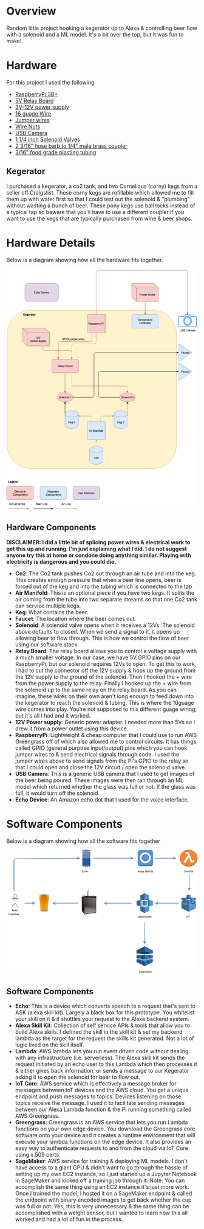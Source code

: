 # Overview
Random little project hooking a kegerator up to Alexa &amp; controlling beer flow with a solenoid and a ML model. It's a bit over the top, but it was fun to make!

# Hardware
For this project I used the following
* [RaspberryPi 3B+](https://www.amazon.com/gp/product/B07BCC8PK7/ref=ppx_yo_dt_b_asin_title_o07_s00?ie=UTF8&psc=1)
* [5V Relay Board](https://www.amazon.com/gp/product/B00KTEN3TM/ref=ppx_od_dt_b_asin_title_s00?ie=UTF8&psc=1)
* [3V-12V power supply](https://www.amazon.com/gp/product/B01N7RS0NG/ref=ppx_yo_dt_b_asin_title_o06_s00?ie=UTF8&psc=1)
* [16 guage Wire](https://www.amazon.com/gp/product/B003J6AXC2/ref=ppx_yo_dt_b_asin_title_o06_s00?ie=UTF8&psc=1)
* [Jumper wires](https://www.amazon.com/gp/product/B073X7P6N2/ref=ppx_yo_dt_b_asin_title_o06_s00?ie=UTF8&psc=1)
* [Wire Nuts](https://www.amazon.com/gp/product/B078LSLKT7/ref=ppx_yo_dt_b_asin_title_o06_s00?ie=UTF8&psc=1)
* [USB Camera](https://www.amazon.com/gp/product/B006JH8T3S/ref=ppx_yo_dt_b_asin_title_o03_s00?ie=UTF8&psc=1)
* [1 1/4 inch Solenoid Valves](https://www.amazon.com/gp/product/B010LT30HE/ref=ppx_od_dt_b_asin_title_s00?ie=UTF8&psc=1)
* [2 3/16" hose barb to 1/4" male brass coupler](https://www.amazon.com/dp/B07P6X4493/ref=sspa_dk_detail_6?psc=1&pd_rd_i=B07P6X4493&pd_rd_w=171ht&pf_rd_p=45a72588-80f7-4414-9851-786f6c16d42b&pd_rd_wg=Mintz&pf_rd_r=CENJVND4GDC3QWVJ2DTQ&pd_rd_r=8eddca4b-e02c-44c4-838e-cbc5d0dc48fa&spLa=ZW5jcnlwdGVkUXVhbGlmaWVyPUEyTzAwUzc3SkgzNExWJmVuY3J5cHRlZElkPUEwMTc4NzczMklHMTZJTEVFTkNINiZlbmNyeXB0ZWRBZElkPUEwNzEwNjc1MUZMUFpLT1kxWVA4WCZ3aWRnZXROYW1lPXNwX2RldGFpbCZhY3Rpb249Y2xpY2tSZWRpcmVjdCZkb05vdExvZ0NsaWNrPXRydWU=)
* [3/16" food grade plasting tubing](https://www.amazon.com/gp/product/B00E6BCXQ8/ref=ppx_yo_dt_b_search_asin_title?ie=UTF8&psc=1)

## Kegerator
I purchased a kegerator, a co2 tank, and two Cornelious (corny) kegs from a seller off Craigslist. These corny kegs are refillable which allowed me to fill them up with water first so that I could test out the solenoid & "plumbing" without wasting a bunch of beer. These pony kegs use ball locks instead of a typical tap so beware that you'll have to use a different coupler if you want to use the kegs that are typically purchased from wine & beer shops.

# Hardware Details 
Below is a diagram showing how all the hardware fits together. 

![alt HardwareDiagram](./images/png/kegerator_components.png)

## Hardware Components
**DISCLAIMER: I did a little bit of splicing power wires & electrical work to get this up and running. I'm just explaining what I did. I do not suggest anyone try this at home or condone doing anything similar. Playing with electricity is dangerous and you could die.**

* **Co2**: The Co2 tank pushes Co2 out through an air tube and into the keg. This creates enough pressure that when a beer line opens, beer is forced out of the keg and into the tubing which is connected to the tap
* **Air Manifold**: This is an optional piece if you have two kegs. It splits the air coming from the tube into two separate streams so that one Co2 tank can service multiple kegs. 
* **Keg**: What contains the beer. 
* **Faucet**: The location where the beer comes out. 
* **Solenoid**: A solenoid valve opens when it receives a 12Vs. The solenoid above defaults to closed. When we send a signal to it, it opens up allowing beer to flow through. This is how we control the flow of beer using our software stack 
* **Relay Board**: The relay board allows you to control a voltage supply with a much smaller voltage. In our case, we have 5V GPIO pins on our RaspberryPi, but our solenoid requires 12Vs to open. To get this to work, I had to cut the connector off the 12V supply & hook up the ground from the 12V supply to the ground of the solenoid. Then I hooked the + wire from the power supply to the relay. Finally I hooked up the + wire from the solenoid up to the same relay on the relay board. As you can imagine, these wires on their own aren't long enough to feed down into the kegerator to reach the solenoid & tubing. This is where the 16guage wire comes into play. You're not supposed to mix different guage wiring, but it's all I had and it worked. 
* **12V Power supply**: Generic power adapter. I needed more than 5Vs so I drew it from a power outlet using this device. 
* **RaspberryPi**: Lightweight & cheap computer that I could use to run AWS Greengrass off of which also allowed me to control circuits. It has things called GPIO (general purpose input/output) pins which you can hook jumper wires to & send electrical signals through code. I used the jumper wires above to send signals from the Pi's GPIO to the relay so that I could open and close the 12V circuit / open the solenoid valve. 
* **USB Camera**: This is a generic USB camera that I used to get images of the beer being poured. These images were then ran through an ML model which returned whether the glass was full or not. If the glass was full, it would turn off the solenoid.
* **Echo Device**: An Amazon echo dot that I used for the voice interface. 

# Software Components
Below is a diagram showing how all the software fits together

![alt SoftwareDiagram](./images/png/software_components.png)

## Software Components
* **Echo**: This is a device which converts speech to a request that's sent to ASK (alexa skill kit). Largely a black box for this prototype. You whitelist your skill on it & it shuttles your request to the Alexa backend system. 
* **Alexa Skill Kit**: Collection of self service APIs & tools that allow you to build Alexa skills. I defined the skill in the skill kit & set my backend lambda as the target for the request the skills kit generated. Not a lot of logic lived on the skill itself. 
* **Lambda**: AWS lambda lets you run event driven code without dealing with any infrastructure (i.e. serverless). The Alexa skill kit sends the request initiated by an echo user to this Lambda which then processes it & either gives back information, or sends a message to our Kegerator asking it to open the solenoid for beer to flow out. 
* **IoT Core**: AWS service which is effectively a message broker for messages between IoT devices and the AWS cloud. You get a unique endpoint and push messages to topics. Devices listening on those topics receive the message. I used it to facilitate sending messages between our Alexa Lambda function & the Pi running something called AWS Greengrass. 
* **Greengrass**: Greengrass is an AWS service that lets you run Lambda functions on your own edge device. You download the Greengrass core software onto your device and it creates a runtime environment that will execute your lambda functions on the edge device. It also provides an easy way to authenticate requests to and from the cloud via IoT Core using x.509 certs. 
* **SageMaker**: AWS service for training & deploying ML models. I don't have access to a giant GPU & didn't want to go through the hassle of setting up my own EC2 instance, so I just started up a Jupyter Notebook in SageMaker and kicked off a training job through it. Note: You can accomplish the same thing using an EC2 instance it's just more work. Once I trained the model, I hosted it on a SageMaker endpoint & called the endpoint with binary encoded images to get back whether the cup was full or not. Yes, this is very unnecessary & the same thing can be accomplished with a weight sensor, but I wanted to learn how this all worked and had a lot of fun in the process. 




